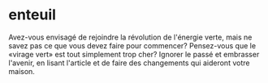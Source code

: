 # enteuil
Avez-vous envisagé de rejoindre la révolution de l'énergie verte, mais ne savez pas ce que vous devez faire pour commencer? Pensez-vous que le «virage vert» est tout simplement trop cher? Ignorer le passé et embrasser l'avenir, en lisant l'article et de faire des changements qui aideront votre maison.
